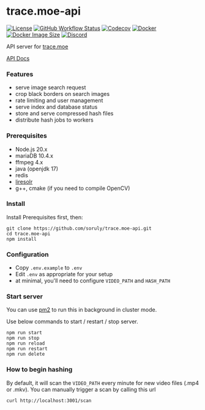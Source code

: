 # trace.moe-api

[![License](https://img.shields.io/github/license/soruly/trace.moe-api.svg?style=flat-square)](https://github.com/soruly/trace.moe-api/blob/master/LICENSE)
[![GitHub Workflow Status](https://img.shields.io/github/actions/workflow/status/soruly/trace.moe-api/docker-image.yml?style=flat-square)](https://github.com/soruly/trace.moe-api/actions)
[![Codecov](https://img.shields.io/codecov/c/github/soruly/trace.moe-api?style=flat-square&token=8C25WLSEDJ)](https://codecov.io/gh/soruly/trace.moe-api)
[![Docker](https://img.shields.io/docker/pulls/soruly/trace.moe-api?style=flat-square)](https://hub.docker.com/r/soruly/trace.moe-api)
[![Docker Image Size](https://img.shields.io/docker/image-size/soruly/trace.moe-api/latest?style=flat-square)](https://hub.docker.com/r/soruly/trace.moe-api)
[![Discord](https://img.shields.io/discord/437578425767559188.svg?style=flat-square)](https://discord.gg/K9jn6Kj)

API server for [trace.moe](https://github.com/soruly/trace.moe)

[API Docs](https://soruly.github.io/trace.moe-api/)

### Features

- serve image search request
- crop black borders on search images
- rate limiting and user management
- serve index and database status
- store and serve compressed hash files
- distribute hash jobs to workers

### Prerequisites

- Node.js 20.x
- mariaDB 10.4.x
- ffmpeg 4.x
- java (openjdk 17)
- redis
- [liresolr](https://github.com/soruly/liresolr)
- g++, cmake (if you need to compile OpenCV)

### Install

Install Prerequisites first, then:

```
git clone https://github.com/soruly/trace.moe-api.git
cd trace.moe-api
npm install
```

### Configuration

- Copy `.env.example` to `.env`
- Edit `.env` as appropriate for your setup
- at minimal, you'll need to configure `VIDEO_PATH` and `HASH_PATH`

### Start server

You can use [pm2](https://pm2.keymetrics.io/) to run this in background in cluster mode.

Use below commands to start / restart / stop server.

```
npm run start
npm run stop
npm run reload
npm run restart
npm run delete
```

### How to begin hashing

By default, it will scan the `VIDEO_PATH` every minute for new video files (.mp4 or .mkv). You can manually trigger a scan by calling this url

```
curl http://localhost:3001/scan
```
